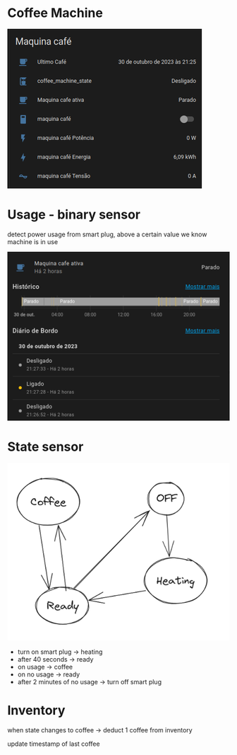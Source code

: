 # Coffee Machine

![img_1.png](img_1.png)

# Usage - binary sensor

detect power usage from smart plug, above a certain value we know machine is in use

![img_2.png](img_2.png)


# State sensor

![img.png](img.png)

- turn on smart plug -> heating
- after 40 seconds -> ready
- on usage -> coffee
- on no usage -> ready
- after 2 minutes of no usage -> turn off smart plug


# Inventory

when state changes to coffee -> deduct 1 coffee from inventory

update timestamp of last coffee

